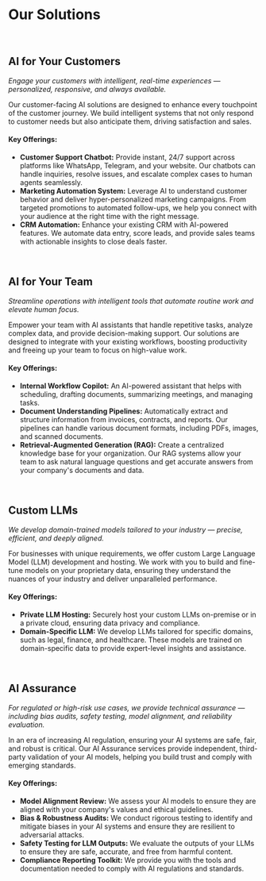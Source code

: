 # Our Solutions

<br/>

## AI for Your Customers
*Engage your customers with intelligent, real-time experiences — personalized, responsive, and always available.*

Our customer-facing AI solutions are designed to enhance every touchpoint of the customer journey. We build intelligent systems that not only respond to customer needs but also anticipate them, driving satisfaction and sales.

#### Key Offerings:
- **Customer Support Chatbot:** Provide instant, 24/7 support across platforms like WhatsApp, Telegram, and your website. Our chatbots can handle inquiries, resolve issues, and escalate complex cases to human agents seamlessly.
- **Marketing Automation System:** Leverage AI to understand customer behavior and deliver hyper-personalized marketing campaigns. From targeted promotions to automated follow-ups, we help you connect with your audience at the right time with the right message.
- **CRM Automation:** Enhance your existing CRM with AI-powered features. We automate data entry, score leads, and provide sales teams with actionable insights to close deals faster.

<br/>

## AI for Your Team
*Streamline operations with intelligent tools that automate routine work and elevate human focus.*

Empower your team with AI assistants that handle repetitive tasks, analyze complex data, and provide decision-making support. Our solutions are designed to integrate with your existing workflows, boosting productivity and freeing up your team to focus on high-value work.

#### Key Offerings:
- **Internal Workflow Copilot:** An AI-powered assistant that helps with scheduling, drafting documents, summarizing meetings, and managing tasks.
- **Document Understanding Pipelines:** Automatically extract and structure information from invoices, contracts, and reports. Our pipelines can handle various document formats, including PDFs, images, and scanned documents.
- **Retrieval-Augmented Generation (RAG):** Create a centralized knowledge base for your organization. Our RAG systems allow your team to ask natural language questions and get accurate answers from your company's documents and data.

<br/>

## Custom LLMs
*We develop domain-trained models tailored to your industry — precise, efficient, and deeply aligned.*

For businesses with unique requirements, we offer custom Large Language Model (LLM) development and hosting. We work with you to build and fine-tune models on your proprietary data, ensuring they understand the nuances of your industry and deliver unparalleled performance.

#### Key Offerings:
- **Private LLM Hosting:** Securely host your custom LLMs on-premise or in a private cloud, ensuring data privacy and compliance.
- **Domain-Specific LLM:** We develop LLMs tailored for specific domains, such as legal, finance, and healthcare. These models are trained on domain-specific data to provide expert-level insights and assistance.

<br/>

## AI Assurance
*For regulated or high-risk use cases, we provide technical assurance — including bias audits, safety testing, model alignment, and reliability evaluation.*

In an era of increasing AI regulation, ensuring your AI systems are safe, fair, and robust is critical. Our AI Assurance services provide independent, third-party validation of your AI models, helping you build trust and comply with emerging standards.

#### Key Offerings:
- **Model Alignment Review:** We assess your AI models to ensure they are aligned with your company's values and ethical guidelines.
- **Bias & Robustness Audits:** We conduct rigorous testing to identify and mitigate biases in your AI systems and ensure they are resilient to adversarial attacks.
- **Safety Testing for LLM Outputs:** We evaluate the outputs of your LLMs to ensure they are safe, accurate, and free from harmful content.
- **Compliance Reporting Toolkit:** We provide you with the tools and documentation needed to comply with AI regulations and standards.